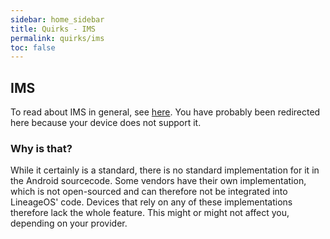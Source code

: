 ```yaml
---
sidebar: home_sidebar
title: Quirks - IMS
permalink: quirks/ims
toc: false
---
```


## IMS

To read about IMS in general, see [here](https://en.wikipedia.org/wiki/IP_Multimedia_Subsystem).
You have probably been redirected here because your device does not support it.

### Why is that?

While it certainly is a standard, there is no standard implementation for it in the Android sourcecode.
Some vendors have their own implementation, which is not open-sourced and can therefore not be integrated into LineageOS' code.
Devices that rely on any of these implementations therefore lack the whole feature. This might or might not affect you, depending on your provider.
